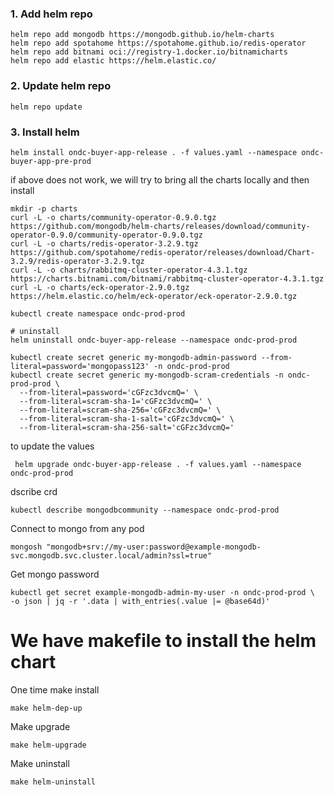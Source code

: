 ### 1. Add helm repo
```shell
helm repo add mongodb https://mongodb.github.io/helm-charts
helm repo add spotahome https://spotahome.github.io/redis-operator
helm repo add bitnami oci://registry-1.docker.io/bitnamicharts
helm repo add elastic https://helm.elastic.co/
```

### 2. Update helm repo
```shell
helm repo update
```

### 3. Install helm
```shell
helm install ondc-buyer-app-release . -f values.yaml --namespace ondc-buyer-app-pre-prod
``` 
if above does not work, we will try to bring all the charts locally and then install
```shell
mkdir -p charts
curl -L -o charts/community-operator-0.9.0.tgz https://github.com/mongodb/helm-charts/releases/download/community-operator-0.9.0/community-operator-0.9.0.tgz
curl -L -o charts/redis-operator-3.2.9.tgz https://github.com/spotahome/redis-operator/releases/download/Chart-3.2.9/redis-operator-3.2.9.tgz
curl -L -o charts/rabbitmq-cluster-operator-4.3.1.tgz https://charts.bitnami.com/bitnami/rabbitmq-cluster-operator-4.3.1.tgz
curl -L -o charts/eck-operator-2.9.0.tgz https://helm.elastic.co/helm/eck-operator/eck-operator-2.9.0.tgz
```

```shell
kubectl create namespace ondc-prod-prod
```

```shell
# uninstall
helm uninstall ondc-buyer-app-release --namespace ondc-prod-prod
```

```shell
kubectl create secret generic my-mongodb-admin-password --from-literal=password='mongopass123' -n ondc-prod-prod
kubectl create secret generic my-mongodb-scram-credentials -n ondc-prod-prod \
  --from-literal=password='cGFzc3dvcmQ=' \
  --from-literal=scram-sha-1='cGFzc3dvcmQ=' \
  --from-literal=scram-sha-256='cGFzc3dvcmQ=' \
  --from-literal=scram-sha-1-salt='cGFzc3dvcmQ=' \
  --from-literal=scram-sha-256-salt='cGFzc3dvcmQ='
```

to update the values
```shell
 helm upgrade ondc-buyer-app-release . -f values.yaml --namespace ondc-prod-prod
```

dscribe crd
```shell
kubectl describe mongodbcommunity --namespace ondc-prod-prod
```

Connect to mongo from any pod
```shell
mongosh "mongodb+srv://my-user:password@example-mongodb-svc.mongodb.svc.cluster.local/admin?ssl=true"
```
Get mongo password
```shell
kubectl get secret example-mongodb-admin-my-user -n ondc-prod-prod \
-o json | jq -r '.data | with_entries(.value |= @base64d)'
```

# We have makefile to install the helm chart
One time make install
```shell
make helm-dep-up
```

Make upgrade
```shell
make helm-upgrade
```

Make uninstall
```shell
make helm-uninstall
```